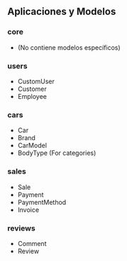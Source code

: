 ## Aplicaciones y Modelos

### core
- (No contiene modelos específicos)

### users
- CustomUser
- Customer
- Employee

### cars
- Car
- Brand
- CarModel
- BodyType (For categories)

### sales
- Sale
- Payment
- PaymentMethod
- Invoice

### reviews
- Comment
- Review
